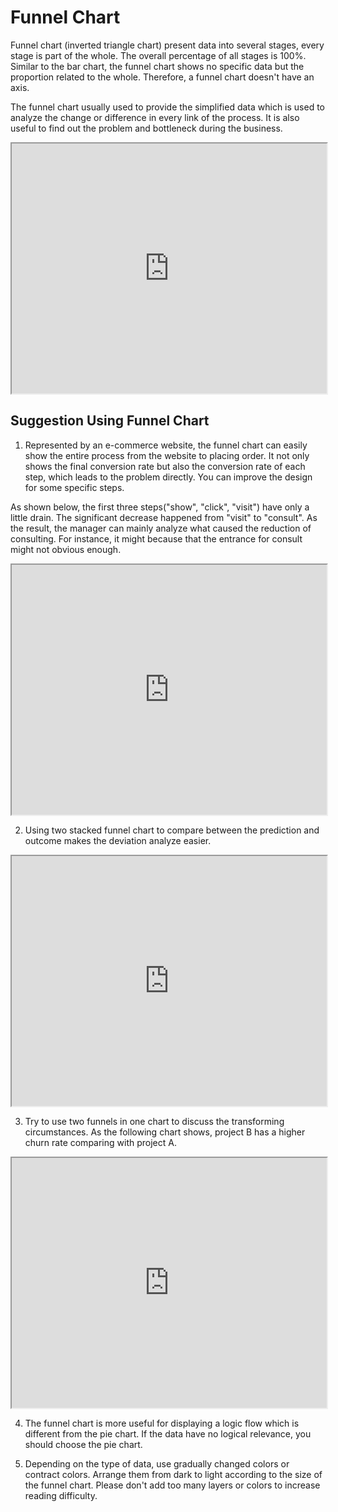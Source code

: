 # Funnel Chart

Funnel chart (inverted triangle chart) present data into several stages, every stage is part of the whole. The overall percentage of all stages is 100%. Similar to the bar chart, the funnel chart shows no specific data but the proportion related to the whole. Therefore, a funnel chart doesn't have an axis.

The funnel chart usually used to provide the simplified data which is used to analyze the change or difference in every link of the process. It is also useful to find out the problem and bottleneck during the business.

<iframe max-width="830" width="100%" height="400" 
src="https://gallery.echartsjs.com/view-lite.html?cid=xrJIQEN5NM">
</iframe>


## Suggestion Using Funnel Chart

1. Represented by an e-commerce website, the funnel chart can easily show the entire process from the website to placing order. It not only shows the final conversion rate but also the conversion rate of each step, which leads to the problem directly. You can improve the design for some specific steps.

As shown below, the first three steps("show", "click", "visit") have only a little drain. The significant decrease happened from "visit" to "consult". As the result, the manager can mainly analyze what caused the reduction of consulting. For instance, it might because that the entrance for consult might not obvious enough.

<iframe max-width="830" width="100%" height="400" 
src="https://gallery.echartsjs.com/view-lite.html?cid=xHJIPHN9Nf">
</iframe>

2. Using two stacked funnel chart to compare between the prediction and outcome makes the deviation analyze easier.

<iframe max-width="830" width="100%" height="400" 
src="https://gallery.echartsjs.com/view-lite.html?cid=xrydEwN94f">
</iframe>

3. Try to use two funnels in one chart to discuss the transforming circumstances. As the following chart shows, project B has a higher churn rate comparing with project A.

<iframe max-width="830" width="100%" height="400" 
src="https://gallery.echartsjs.com/view-lite.html?cid=xrJfrjEc4z&v=1">
</iframe>

4. The funnel chart is more useful for displaying a logic flow which is different from the pie chart. If the data have no logical relevance, you should choose the pie chart.

5. Depending on the type of data, use gradually changed colors or contract colors. Arrange them from dark to light according to the size of the funnel chart. Please don't add too many layers or colors to increase reading difficulty. 
